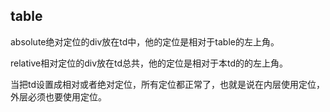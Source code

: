 ## table
absolute绝对定位的div放在td中，他的定位是相对于table的左上角。

relative相对定位的div放在td总共，他的定位是相对于本td的的左上角。

当把td设置成相对或者绝对定位，所有定位都正常了，也就是说在内层使用定位，外层必须也要使用定位。
